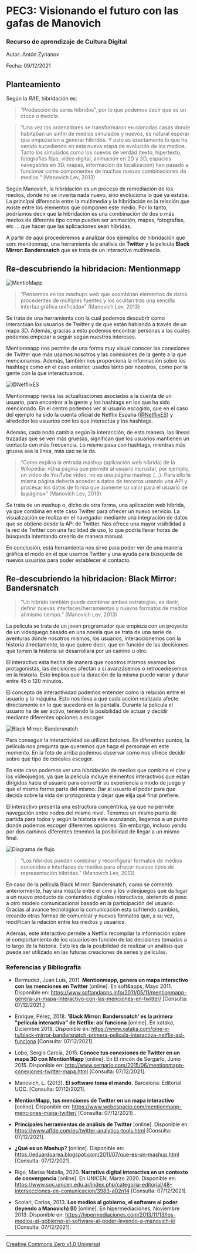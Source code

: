 # [](https://github.com/zantonz/PEC3_Manovich_Reloaded/blob/main/README.md)PEC3: Visionando el futuro con las gafas de Manovich

### [](https://github.com/zantonz/PEC3_Manovich_Reloaded/blob/main/README.md)Recurso de aprendizaje de Cultura Digital

Autor: Antón Zyrianov

Fecha: 09/12/2021

## Planteamiento

Según la *RAE*, hibridación es: 
>“Producción de seres híbridos”, por lo que podemos decir que es un cruce o mezcla.

>“Una vez los ordenadores se transformaron en cómodas casas donde habitaban un sinfín de medios simulados y nuevos, es natural esperar que empezarían a generar híbridos. Y esto es exactamente lo que ha venido sucediendo en esta nueva etapa de evolución de los medios. Tanto los simulados como los nuevos de verdad (texto, hipertexto, fotografías fijas, vídeo digital, animación en 2D y 3D, espacios navegables en 3D, mapas, información de localización) han pasado a funcionar como componentes de muchas nuevas combinaciones de medios.” 
>(Manovich Lev, 2013)

Según Manovich, la hibridación es un proceso de remediación de los medios, donde no se inventa nada nuevo, sino evoluciona lo que ya estaba. La principal diferencia entre la multimedia y la hibridación es la relación que existe entre los elementos que componen este medio. Por lo tanto, podríamos decir que la hibridación es una combinación de dos o más medios de diferente tipo como pueden ser animación, mapas, fotografías, etc …  que hacer que las aplicaciones sean híbridas.

A partir de aquí procederemos a analizar dos ejemplos de hibridación que son: mentionmap, una herramienta de análisis de **Twitter** y la película **Black Mirror: Bandersnatch** que se trata de un interactivo multimedia.

## Re-descubriendo la hibridacion: Mentionmapp

![MentioMapp](https://pbs.twimg.com/profile_images/910620300252913666/ScaqKi-5_400x400.jpg)

>“Pensemos en los mashups web que «combinan elementos de datos procedentes de múltiples fuentes y los ocultan tras una sencilla interfaz gráfica unificada»”
>(Manovich Lev, 2013)

Se trata de una herramienta con la cual podemos descubrir como interactúan los usuarios de Twitter y de que están hablando a través de un mapa 3D. Además, gracias a esto podemos encontrar personas a las cuales podemos empezar a seguir según nuestros intereses.

Mentionmapp nos permite de una forma muy visual conocer las conexiones de Twitter que más usamos nosotros y las conexiones de la gente a la que mencionamos. Además, también nos proporciona la información sobre los hashtags como en el caso anterior, usados tanto por nosotros, como por la gente con la que interactuamos.

![@NetflixES](https://i.imgur.com/fwMiYvg.png)

Mentionmapp revisa las actualizaciones asociadas a la cuenta de un usuario, para encontrar a la gente y los hashtags en los que ha sido mencionado. En el centro podemos ver al usuario escogido, que en el caso del ejemplo ha sido la cuenta oficial de Netflix España ([@NetflixES][netflix]) y alrededor los usuarios con los que interactúa y los hashtags.

[netflix]: https://twitter.com/NetflixES

Además, cada nodo cambia según la interacción, de esta manera, las líneas trazadas que se ven más gruesas, significan que los usuarios mantienen un contacto con más frecuencia. Lo mismo pasa con hashtags, mientras más gruesa sea la línea, más uso se le da.

>“Como explica la entrada mashup (aplicación web híbrida) de la Wikipedia: «Una página que permite al usuario incrustar, por ejemplo, un vídeo de YouTube video, no es una página mashup (…). Para ello la misma página debería acceder a datos de terceros usando una API y procesar los datos de forma que aumente su valor para el usuario de la página»” 
>(Manovich Lev, 2013)

Se trata de un mashup o, dicho de otra forma, una aplicación web híbrida, ya que combina en este caso Twitter para ofrecer un nuevo servicio. La visualización se realiza en el navegador mediante una integración de datos que se obtiene desde la API de Twitter. Nos ofrece una mayor visibilidad a la red de Twitter con una facilidad de uso, lo que podría llevar horas de búsqueda intentando crearlo de manera manual.

En conclusión, está herramienta nos sirve para poder ver de una manera gráfica el modo en el que usamos Twitter y una ayuda para búsqueda de nuevos usuarios para poder establecer el contacto.

## Re-descubriendo la hibridacion: Black Mirror: Bandersnatch

>“Un híbrido también puede combinar ambas estrategias, es decir, definir nuevas interfaces/herramientas y nuevos formatos de medios al mismo tiempo.”
>(Manovich Lev, 2013)

La película se trata de un joven programador que empieza con un proyecto de un videojuego basado en una novela que se trata de una serie de aventuras donde nosotros mismos, los usuarios, interaccionemos con la historia directamente, lo que quiere decir, que en función de las decisiones que tomen la historia se desarrollara por un camino u otro.

El interactivo esta hecha de manera que nosotros mismos seamos los protagonistas, las decisiones afectan a si avanzásemos o retrocediésemos en la historia. Esto implica que la duración de la misma puede variar y durar entre 45 o 120 minutos.

El concepto de interactividad podemos entender como la relación entre el usuario y la máquina. Esto nos lleva a que cada acción realizada afecte directamente en lo que sucederá en la pantalla. Durante la película el usuario ha de ser activo, teniendo la posibilidad de actuar y decidir mediante diferentes opciones a escoger.

![Black Mirror: Bandersnatch](https://i.ibb.co/Tg3FqzM/black-mirror.jpg)

Para conseguir la interactividad se utilizan botones. En diferentes puntos, la película nos pregunta que queremos que haga el personaje en este momento. En la foto de arriba podemos observar como nos ofrece decidir sobre que tipo de cereales escoger.

En este caso podemos ver una hibridación de medios que combina el cine y los videojuegos, ya que la película incluye elementos interactivos que están dirigidos hacia el usuario para convertir su experiencia a modo de juego y que el mismo forme parte del mismo. Dar al usuario el poder para que decida sobre la vida del protagonista y dejar que elija qué final prefiere.

El interactivo presenta una estructura concéntrica, ya que no permite navegación entre nodos del mismo nivel. Tenemos un mismo punto de partida para todos y según la historia este avanzando, llegamos a un punto donde podemos escoger diferentes opciones. Sin embargo, incluso yendo por dos caminos diferentes tenemos la posibilidad de llegar a un mismo final.

![Diagrama de flujo](https://i1.wp.com/www.sopitas.com/wp-content/uploads/2019/01/diagrama-bandersnatch-2.jpg)

>“Los híbridos pueden combinar y reconfigurar formatos de medios conocidos e interfaces de medios para ofrecer nuevos tipos de representación híbridas.”
>(Manovich Lev, 2013)

En caso de la película Black Mirror: Bandersnatch, como se comentó anteriormente, hay una mezcla entre el cine y los videojuegos que da lugar a un nuevo producto de contenidos digitales interactivos, abriendo el paso a otro modelo comunicacional basado en la participación del usuario. Gracias al avance tecnológico la comunicación esta sufriendo cambios, creando otras formas de comunicar y nuevos formatos que, a su vez, modifican la relación entre los medios y usuarios.

Además, este interactivo permite a Netflix recompilar la información sobre el comportamiento de los usuarios en función de las decisiones tomadas a lo largo de la historia. Esto les da la posibilidad de realizar un análisis que puede ser utilizado en las futuras creaciones de series y películas.

### Referencias y Bibliografía

* Bermudez, Juan Luis, 2011. **Mentionmapp, genera un mapa interactivo con las menciones en Twitter** [online]. En soft&apps, Mayo 2011. Disponible en: https://www.softandapps.info/2011/05/11/mentionmapp-genera-un-mapa-interactivo-con-las-menciones-en-twitter/ [Consulta: 07/12/2021.]

* Enrique, Pérez, 2018. **'Black Mirror: Bandersnatch' es la primera "película interactiva" de Netflix: así funciona** [online]. En xataka, Diciembre 2018. Disponible en: https://www.xataka.com/cine-y-tv/black-mirror-bandersnatch-primera-pelicula-interactiva-netflix-asi-funciona [Consulta: 07/12/2021].

* Lobo, Sergio García, 2015. **Conoce tus conexiones de Twitter en un mapa 3D con MentionMapp** [online]. En El rincón de Sergarlo, Junio 2015. Disponible en: http://www.sergarlo.com/2015/06/mentionmapp-conexiones-twitter-mapa.html [Consulta: 07/12/2021].

* Manovich, L. (2013). **El software toma el mando.** Barcelona: Editorial UOC. [Consulta: 07/12/2021].

* **MentionMapp, tus menciones de Twitter en un mapa interactivo** [online]. Disponible en: https://www.webespacio.com/mentionmapp-menciones-mapa-twitter/ [Consulta: 07/12/2021] .

* **Principales herramientas de análisis de Twitter** [online]. Disponible en: https://www.affde.com/es/twitter-analytics-tools.html [Consulta: 07/12/2021].

* **¿Qué es un Mashup?** [online]. Disponible en: https://eduardoarea.blogspot.com/2011/07/que-es-un-mashup.html [Consulta: 07/12/2021].

* Rigo, Marisa Natalia, 2020. **Narrativa digital interactiva en un contexto de convergencia** [online]. En UNICEN, Marzo 2020. Disponible en: https://www.soc.unicen.edu.ar/index.php/categoria-editorial/48-intersecciones-en-comunicacion/3983-a02n14 [Consulta: 07/12/2021].

* Scolari, Carlos, 2013. **Los medios al gobierno, el software al poder (leyendo a Manovich) (II)** [online]. En hipermediaciones, Noviembre 2013. Disponible en: https://hipermediaciones.com/2013/11/13/los-medios-al-gobierno-el-software-al-poder-leyendo-a-manovich-ii/ [Consulta: 07/12/2021].

___

[Creative Commons Zero v1.0 Universal][CC]

[CC]: https://github.com/zantonz/PEC3_Manovich_Reloaded/blob/main/LICENSE
